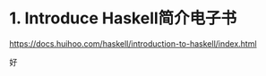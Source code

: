 # 1. Introduce Haskell简介电子书










https://docs.huihoo.com/haskell/introduction-to-haskell/index.html


好

































